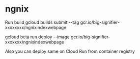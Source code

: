 # ngnix

Run build
gcloud builds submit --tag gcr.io/big-signifier-xxxxxxxx/ngnixindexwebpage

gcloud beta run deploy --image gcr.io/big-signifier-xxxxxxx/ngnixindexwebpage

Also you can deploy same on Cloud Run from container registry 
